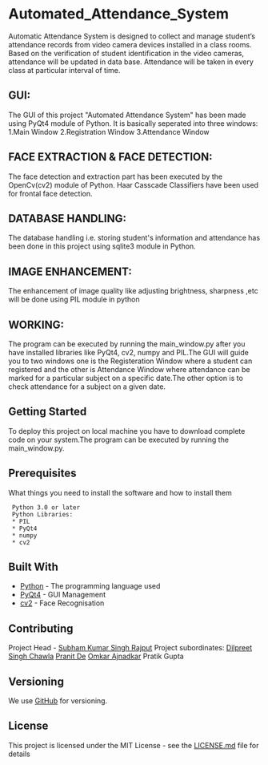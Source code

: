 # Automated_Attendance_System

Automatic Attendance System is designed to collect and manage student’s attendance records from video camera devices installed in a class rooms. Based on the verification of student identification in the video cameras, attendance will be updated in data base. Attendance will be taken in every class at particular interval of time.

## GUI:
The GUI of this project "Automated Attendance System" has been made using PyQt4 module of Python. It is basically seperated into three 
windows:
1.Main Window
2.Registration Window
3.Attendance Window

## FACE EXTRACTION & FACE DETECTION:
The face detection and extraction part has been executed by the OpenCv(cv2) module of Python. Haar Casscade Classifiers have been used for 
frontal face detection.

## DATABASE HANDLING:
The database handling i.e. storing student's information and attendance has been done in this project using sqlite3 module in Python.

## IMAGE ENHANCEMENT:
The enhancement of image quality like adjusting brightness, sharpness ,etc will be done using PIL module in python 

## WORKING:
The program can be executed by running the main_window.py after you have installed libraries like PyQt4, cv2, numpy and PIL.The GUI will guide you to two windows one is the Registeration Window where a student can registered and the other is Attendance Window where attendance can be marked for a particular subject on a specific date.The other option is to check attendance for a subject on a given date.  

## Getting Started
To deploy this project on local machine you have to download complete code on your system.The program can be executed by running the main_window.py.
 
## Prerequisites
What things you need to install the software and how to install them
 
```
 Python 3.0 or later
 Python Libraries:
 * PIL
 * PyQt4
 * numpy
 * cv2
```
 
## Built With
 * [Python](https://www.python.org/) - The programming language used
 * [PyQt4](https://pypi.python.org/pypi/PyQt4) - GUI Management
 * [cv2](https://docs.opencv.org/3.0-beta/doc/py_tutorials/py_gui/py_image_display/py_image_display.html) - Face Recognisation
 
## Contributing
Project Head - [Subham Kumar Singh Rajput](https://github.com/mesksr)
Project subordinates:
[Dilpreet Singh Chawla](https://github.com/iamdsc)
[Pranit De](https://github.com/Pranit18De)
[Omkar Ajnadkar](https://github.com/Omkar-Ajnadkar)
Pratik Gupta
 
## Versioning
We use [GitHub](http://github.com/) for versioning. 
 
## License
This project is licensed under the MIT License - see the [LICENSE.md](LICENSE.md) file for details
